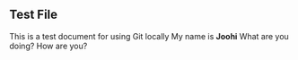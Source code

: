## Test File ##
This is a test document for using Git locally
My name is **Joohi**
What are you doing?
How are you?

